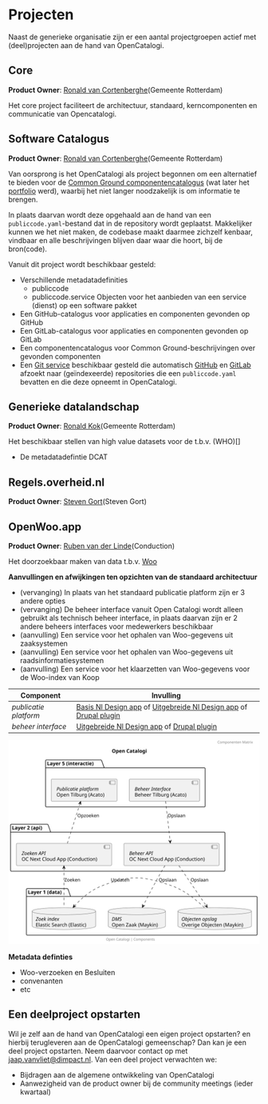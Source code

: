 # Projecten

Naast de generieke organisatie zijn er een aantal projectgroepen actief met (deel)projecten aan de hand van OpenCatalogi.

## Core

**Product Owner**: [Ronald van Cortenberghe](mailto:r.vancortenberghe@rotterdam.nl)(Gemeente Rotterdam)

Het core project faciliteert de architectuur, standaard, kerncomponenten en communicatie van Opencatalogi.

## Software Catalogus

**Product Owner**: [Ronald van Cortenberghe](mailto:r.vancortenberghe@rotterdam.nl)(Gemeente Rotterdam)

Van oorsprong is het OpenCatalogi als project begonnen om een alternatief te bieden voor de [Common Ground componentencatalogus](https://componentencatalogus.commonground.nl/) (wat later het [portfolio](https://app.powerbi.com/view?r=eyJrIjoiOWU4MjlmYTktNjE2MS00OGRhLTgwMjYtZWZhNTFhZmRhZjI2IiwidCI6IjZlZjAyOWFiLTNmZDctNGQ5OC05YjBlLWQxZjVmZWRlYTZkMSIsImMiOjh9&pageName=ffe4f1f9018d7bd035bc) werd), waarbij het niet langer noodzakelijk is om informatie te brengen.

In plaats daarvan wordt deze opgehaald aan de hand van een `publiccode.yaml`-bestand dat in de repository wordt geplaatst. Makkelijker kunnen we het niet maken, de codebase maakt daarmee zichzelf kenbaar, vindbaar en alle beschrijvingen blijven daar waar die hoort, bij de bron(code).

Vanuit dit project wordt beschikbaar gesteld:

- Verschillende metadatadefinities
  - publiccode
  - publiccode.service Objecten voor het aanbieden van een service (dienst) op een software pakket
- Een GitHub-catalogus voor applicaties en componenten gevonden op GitHub
- Een GitLab-catalogus voor applicaties en componenten gevonden op GitLab
- Een componentencatalogus voor Common Ground-beschrijvingen over gevonden componenten
- Een [Git service](https://github.com/OpenCatalogi/opencatalogi-crawler) beschikbaar gesteld die automatisch [GitHub](https://github.com/) en [GitLab](https://about.gitlab.com/) afzoekt naar (geïndexeerde) repositories die een `publiccode.yaml` bevatten en die deze opneemt in OpenCatalogi.

## Generieke datalandschap

**Product Owner**: [Ronald Kok](mailto:rdw.kok@rotterdam.nl)(Gemeente Rotterdam)

Het beschikbaar stellen van high value datasets voor de t.b.v. (WHO)[]

- De metadatadefintie DCAT

## Regels.overheid.nl

**Product Owner**: [Steven Gort](mailto:steven.Gort@ictu.nl)(Steven Gort)

## OpenWoo.app

**Product Owner**: [Ruben van der Linde](mailto:ruben@conduction.nl)(Conduction)

Het doorzoekbaar maken van data t.b.v. [Woo](https://www.rijksoverheid.nl/onderwerpen/wet-open-overheid-woo)

**Aanvullingen en afwijkingen ten opzichten van de standaard architectuur**

- (vervanging) In plaats van het standaard publicatie platform zijn er 3 andere opties
- (vervanging) De beheer interface vanuit Open Catalogi wordt alleen gebruikt als technisch beheer interface, in plaats daarvan zijn er 2 andere beheers interfaces voor medewerkers beschikbaar
- (aanvulling) Een service voor het ophalen van Woo-gegevens uit zaaksystemen
- (aanvulling) Een service voor het ophalen van Woo-gegevens uit raadsinformatiesystemen
- (aanvulling) Een service voor het klaarzetten van Woo-gegevens voor de Woo-index van Koop

| Component | Invulling |
| ----------- | ----------- |
| _publicatie platform_ | [Basis Nl Design app](https://github.com/ConductionNL/woo-website-template) of [Uitgebreide Nl Design app](https://github.com/OpenCatalogi/web-app) of [Drupal plugin](https://github.com/OpenCatalogi/drupal-module)|
| _beheer interface_ | [Uitgebreide Nl Design app](https://github.com/OpenCatalogi/web-app) of [Drupal plugin](https://github.com/OpenCatalogi/drupal-module) |

![components_commonground_woo](./handleidingen/components_commonground_woo.svg)

**Metadata definties**
- Woo-verzoeken en Besluiten
- convenanten
- etc

## Een deelproject opstarten

Wil je zelf aan de hand van OpenCatalogi een eigen project opstarten? en hierbij terugleveren aan de OpenCatalogi gemeenschap? Dan kan je een deel project opstarten. Neem daarvoor contact op met [jaap.vanvliet@dimpact.nl](mailto:jaap.vanvliet@dimpact.nl). Van een deel project verwachten we:

- Bijdragen aan de algemene ontwikkeling van OpenCatalogi
- Aanwezigheid van de product owner bij de community meetings (ieder kwartaal)
